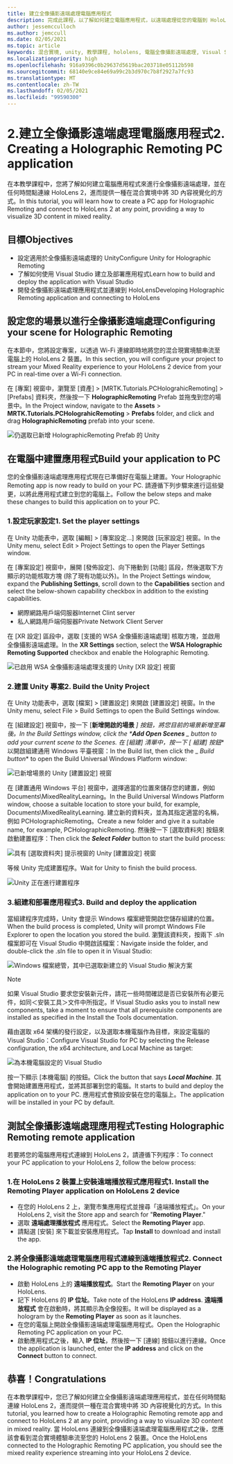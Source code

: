 ```yaml
---
title: 建立全像攝影遠端處理電腦應用程式
description: 完成此課程，以了解如何建立電腦應用程式，以遠端處理從您的電腦到 HoloLens 2 的混合實境體驗。
author: jessemcculloch
ms.author: jemccull
ms.date: 02/05/2021
ms.topic: article
keywords: 混合實境, unity, 教學課程, hololens, 電腦全像攝影遠端處理, Visual Studio
ms.localizationpriority: high
ms.openlocfilehash: 916a9396c0b29637d5619bac203718e05112b598
ms.sourcegitcommit: 68140e9ce84e69a99c2b3d970c7b8f2927a7fc93
ms.translationtype: MT
ms.contentlocale: zh-TW
ms.lasthandoff: 02/05/2021
ms.locfileid: "99590300"
---
```

# <a name="2-creating-a-holographic-remoting-pc-application"></a><span data-ttu-id="e19d0-104">2.建立全像攝影遠端處理電腦應用程式</span><span class="sxs-lookup"><span data-stu-id="e19d0-104">2. Creating a Holographic Remoting PC application</span></span>

<span data-ttu-id="e19d0-105">在本教學課程中，您將了解如何建立電腦應用程式來進行全像攝影遠端處理，並在任何時間點連線 HoloLens 2，進而提供一種在混合實境中將 3D 內容視覺化的方式。</span><span class="sxs-lookup"><span data-stu-id="e19d0-105">In this tutorial, you will learn how to create a PC app for Holographic Remoting and connect to HoloLens 2 at any point, providing a way to visualize 3D content in mixed reality.</span></span>

## <a name="objectives"></a><span data-ttu-id="e19d0-106">目標</span><span class="sxs-lookup"><span data-stu-id="e19d0-106">Objectives</span></span>

* <span data-ttu-id="e19d0-107">設定適用於全像攝影遠端處理的 Unity</span><span class="sxs-lookup"><span data-stu-id="e19d0-107">Configure Unity for Holographic Remoting</span></span>
* <span data-ttu-id="e19d0-108">了解如何使用 Visual Studio 建立及部署應用程式</span><span class="sxs-lookup"><span data-stu-id="e19d0-108">Learn how to build and deploy the application with Visual Studio</span></span>
* <span data-ttu-id="e19d0-109">開發全像攝影遠端處理應用程式並連線到 HoloLens</span><span class="sxs-lookup"><span data-stu-id="e19d0-109">Developing Holographic Remoting application and connecting to HoloLens</span></span>

## <a name="configuring-your-scene-for-holographic-remoting"></a><span data-ttu-id="e19d0-110">設定您的場景以進行全像攝影遠端處理</span><span class="sxs-lookup"><span data-stu-id="e19d0-110">Configuring your scene for Holographic Remoting</span></span>

<span data-ttu-id="e19d0-111">在本節中，您將設定專案，以透過 Wi-Fi 連線即時地將您的混合現實境驗串流至電腦上的 HoloLens 2 裝置。</span><span class="sxs-lookup"><span data-stu-id="e19d0-111">In this section, you will configure your project to stream your Mixed Reality experience to your HoloLens 2 device from your PC in real-time over a Wi-Fi connection.</span></span>

<span data-ttu-id="e19d0-112">在 [專案] 視窗中，瀏覽至 [資產] > [MRTK.Tutorials.PCHolograhicRemoting] > [Prefabs] 資料夾，然後按一下 **HolographicRemoting** Prefab 並拖曳到您的場景中。</span><span class="sxs-lookup"><span data-stu-id="e19d0-112">In the Project window, navigate to the **Assets** > **MRTK.Tutorials.PCHolograhicRemoting** > **Prefabs** folder, and click and drag **HolographicRemoting** prefab into your scene.</span></span>

![仍選取已新增 HolographicRemoting Prefab 的 Unity](images/mrlearning-pc-holographic-remoting/Tutorial2-Section1-Step1-1.png)

## <a name="build-your-application-to-pc"></a><span data-ttu-id="e19d0-114">在電腦中建置應用程式</span><span class="sxs-lookup"><span data-stu-id="e19d0-114">Build your application to PC</span></span>

<span data-ttu-id="e19d0-115">您的全像攝影遠端處理應用程式現在已準備好在電腦上建置。</span><span class="sxs-lookup"><span data-stu-id="e19d0-115">Your Holographic Remoting app is now ready to build on your PC.</span></span> <span data-ttu-id="e19d0-116">請遵循下列步驟來進行這些變更，以將此應用程式建立到您的電腦上。</span><span class="sxs-lookup"><span data-stu-id="e19d0-116">Follow the below steps and make these changes to build this application on to your PC.</span></span>

### <a name="1-set-the-player-settings"></a><span data-ttu-id="e19d0-117">1.設定玩家設定</span><span class="sxs-lookup"><span data-stu-id="e19d0-117">1. Set the player settings</span></span>

<span data-ttu-id="e19d0-118">在 Unity 功能表中，選取 [編輯] > [專案設定...] 來開啟 [玩家設定] 視窗。</span><span class="sxs-lookup"><span data-stu-id="e19d0-118">In the Unity menu, select Edit > Project Settings to open the Player Settings window.</span></span>

<span data-ttu-id="e19d0-119">在 [專案設定] 視窗中，展開 [發佈設定]、向下捲動到 [功能] 區段，然後選取下方顯示的功能核取方塊 (除了現有功能以外)。</span><span class="sxs-lookup"><span data-stu-id="e19d0-119">In the Project Settings window, expand the **Publishing Settings**, scroll down to the **Capabilities** section and select the below-shown capability checkbox in addition to the existing capabilities.</span></span>

* <span data-ttu-id="e19d0-120">網際網路用戶端伺服器</span><span class="sxs-lookup"><span data-stu-id="e19d0-120">Internet Clint server</span></span>
* <span data-ttu-id="e19d0-121">私人網路用戶端伺服器</span><span class="sxs-lookup"><span data-stu-id="e19d0-121">Private Network Client Server</span></span>

<span data-ttu-id="e19d0-122">在 [XR 設定] 區段中，選取 [支援的 WSA 全像攝影遠端處理] 核取方塊，並啟用全像攝影遠端處理。</span><span class="sxs-lookup"><span data-stu-id="e19d0-122">In the **XR Settings** section, select the **WSA Holographic Remoting Supported** checkbox and enable the Holographic Remoting.</span></span>

![已啟用 WSA 全像攝影遠端處理支援的 Unity [XR 設定] 視窗](images/mrlearning-pc-holographic-remoting/Tutorial2-Section2-Step1-1.png)

### <a name="2-build-the-unity-project"></a><span data-ttu-id="e19d0-124">2.建置 Unity 專案</span><span class="sxs-lookup"><span data-stu-id="e19d0-124">2. Build the Unity Project</span></span>

<span data-ttu-id="e19d0-125">在 Unity 功能表中，選取 [檔案] > [建置設定] 來開啟 [建置設定] 視窗。</span><span class="sxs-lookup"><span data-stu-id="e19d0-125">In the Unity menu, select File > Build Settings to open the Build Settings window.</span></span>

<span data-ttu-id="e19d0-126">在 [組建設定] 視窗中，按一下 [**新增開啟的場景** _] 按鈕，將您目前的場景新增至幕後。</span><span class="sxs-lookup"><span data-stu-id="e19d0-126">In the Build Settings window, click the \***Add Open Scenes** _ button to add your current scene to the Scenes.</span></span> <span data-ttu-id="e19d0-127">在 [組建] 清單中，按一下 [_ *_組建] 按鈕_*\* 以開啟組建通用 Windows 平臺視窗：</span><span class="sxs-lookup"><span data-stu-id="e19d0-127">In the Build list, then click the _ *_Build button_*\* to open the Build Universal Windows Platform window:</span></span>

![已新增場景的 Unity [建置設定] 視窗](images/mrlearning-pc-holographic-remoting/Tutorial2-Section2-Step2-1.png)

<span data-ttu-id="e19d0-129">在 [建置通用 Windows 平台] 視窗中，選擇適當的位置來儲存您的建置，例如 Documents\MixedRealityLearning。</span><span class="sxs-lookup"><span data-stu-id="e19d0-129">In the Build Universal Windows Platform window, choose a suitable location to store your build, for example, Documents\MixedRealityLearning.</span></span> <span data-ttu-id="e19d0-130">建立新的資料夾，並為其指定適當的名稱，例如 PCHolographicRemoting。</span><span class="sxs-lookup"><span data-stu-id="e19d0-130">Create a new folder and give it a suitable name, for example, PCHolographicRemoting.</span></span> <span data-ttu-id="e19d0-131">然後按一下 [選取資料夾] 按鈕來啟動建置程序：</span><span class="sxs-lookup"><span data-stu-id="e19d0-131">Then click the ***Select Folder*** button to start the build process:</span></span>

![具有 [選取資料夾] 提示視窗的 Unity [建置設定] 視窗](images/mrlearning-pc-holographic-remoting/Tutorial2-Section2-Step2-2.png)

<span data-ttu-id="e19d0-133">等候 Unity 完成建置程序。</span><span class="sxs-lookup"><span data-stu-id="e19d0-133">Wait for Unity to finish the build process.</span></span>

![Unity 正在進行建置程序](images/mrlearning-pc-holographic-remoting/Tutorial2-Section2-Step2-3.png)

### <a name="3-build-and-deploy-the-application"></a><span data-ttu-id="e19d0-135">3.組建和部署應用程式</span><span class="sxs-lookup"><span data-stu-id="e19d0-135">3. Build and deploy the application</span></span>

<span data-ttu-id="e19d0-136">當組建程序完成時，Unity 會提示 Windows 檔案總管開啟您儲存組建的位置。</span><span class="sxs-lookup"><span data-stu-id="e19d0-136">When the build process is completed, Unity will prompt Windows File Explorer to open the location you stored the build.</span></span> <span data-ttu-id="e19d0-137">瀏覽該資料夾，按兩下 .sln 檔案即可在 Visual Studio 中開啟該檔案：</span><span class="sxs-lookup"><span data-stu-id="e19d0-137">Navigate inside the folder, and double-click the .sln file to open it in Visual Studio:</span></span>

![Windows 檔案總管，其中已選取新建立的 Visual Studio 解決方案](images/mrlearning-pc-holographic-remoting/Tutorial2-Section2-Step3-1.png)

> [!NOTE]
> <span data-ttu-id="e19d0-139">如果 Visual Studio 要求您安裝新元件，請花一些時間確認是否已安裝所有必要元件，如同＜安裝工具＞文件中所指定。</span><span class="sxs-lookup"><span data-stu-id="e19d0-139">If Visual Studio asks you to install new components, take a moment to ensure that all prerequisite components are installed as specified in the Install the Tools documentation.</span></span>

<span data-ttu-id="e19d0-140">藉由選取 x64 架構的發行設定，以及選取本機電腦作為目標，來設定電腦的 Visual Studio：</span><span class="sxs-lookup"><span data-stu-id="e19d0-140">Configure Visual Studio for PC by selecting the Release configuration, the x64 architecture, and Local Machine as target:</span></span>

![為本機電腦設定的 Visual Studio](images/mrlearning-pc-holographic-remoting/Tutorial2-Section2-Step3-2.png)

<span data-ttu-id="e19d0-142">按一下顯示 [本機電腦] 的按鈕。</span><span class="sxs-lookup"><span data-stu-id="e19d0-142">Click the button that says ***Local Machine***.</span></span> <span data-ttu-id="e19d0-143">其會開始建置應用程式，並將其部署到您的電腦。</span><span class="sxs-lookup"><span data-stu-id="e19d0-143">It starts to build and deploy the application on to your PC.</span></span> <span data-ttu-id="e19d0-144">應用程式會預設安裝在您的電腦上。</span><span class="sxs-lookup"><span data-stu-id="e19d0-144">The application will be installed in your PC by default.</span></span>

## <a name="testing-holographic-remoting-remote-application"></a><span data-ttu-id="e19d0-145">測試全像攝影遠端處理應用程式</span><span class="sxs-lookup"><span data-stu-id="e19d0-145">Testing Holographic Remoting remote application</span></span>

<span data-ttu-id="e19d0-146">若要將您的電腦應用程式連線到 HoloLens 2，請遵循下列程序：</span><span class="sxs-lookup"><span data-stu-id="e19d0-146">To connect your PC application to your HoloLens 2, follow the below process:</span></span>

### <a name="1-install-the-remoting-player-application-on-hololens-2-device"></a><span data-ttu-id="e19d0-147">1.在 HoloLens 2 裝置上安裝遠端播放程式應用程式</span><span class="sxs-lookup"><span data-stu-id="e19d0-147">1. Install the Remoting Player application on HoloLens 2 device</span></span>

* <span data-ttu-id="e19d0-148">在您的 HoloLens 2 上，瀏覽市集應用程式並搜尋「遠端播放程式」。</span><span class="sxs-lookup"><span data-stu-id="e19d0-148">On your HoloLens 2, visit the Store app and search for "**Remoting Player**."</span></span>
* <span data-ttu-id="e19d0-149">選取 **遠端處理播放程式** 應用程式。</span><span class="sxs-lookup"><span data-stu-id="e19d0-149">Select the **Remoting Player** app.</span></span>
* <span data-ttu-id="e19d0-150">請點選 [安裝] 來下載並安裝應用程式。</span><span class="sxs-lookup"><span data-stu-id="e19d0-150">Tap **Install** to download and install the app.</span></span>

### <a name="2-connect-the-holographic-remoting-pc-app-to-the-remoting-player"></a><span data-ttu-id="e19d0-151">2.將全像攝影遠端處理電腦應用程式連線到遠端播放程式</span><span class="sxs-lookup"><span data-stu-id="e19d0-151">2. Connect the Holographic remoting PC app to the Remoting Player</span></span>

* <span data-ttu-id="e19d0-152">啟動 HoloLens 上的 **遠端播放程式**。</span><span class="sxs-lookup"><span data-stu-id="e19d0-152">Start the **Remoting Player** on your HoloLens.</span></span>
* <span data-ttu-id="e19d0-153">記下 HoloLens 的 **IP 位址**。</span><span class="sxs-lookup"><span data-stu-id="e19d0-153">Take note of the HoloLens **IP address**.</span></span> <span data-ttu-id="e19d0-154">**遠端播放程式** 會在啟動時，將其顯示為全像投影。</span><span class="sxs-lookup"><span data-stu-id="e19d0-154">It will be displayed as a hologram by the **Remoting Player** as soon as it launches.</span></span>
* <span data-ttu-id="e19d0-155">在您的電腦上開啟全像攝影遠端處理電腦應用程式。</span><span class="sxs-lookup"><span data-stu-id="e19d0-155">Open the Holographic Remoting PC application on your PC.</span></span>
* <span data-ttu-id="e19d0-156">啟動應用程式之後，輸入 **IP 位址**，然後按一下 [連線] 按鈕以進行連線。</span><span class="sxs-lookup"><span data-stu-id="e19d0-156">Once the application is launched, enter the **IP address** and click on the **Connect**  button to connect.</span></span>

## <a name="congratulations"></a><span data-ttu-id="e19d0-157">恭喜！</span><span class="sxs-lookup"><span data-stu-id="e19d0-157">Congratulations</span></span>

<span data-ttu-id="e19d0-158">在本教學課程中，您已了解如何建立全像攝影遠端處理應用程式，並在任何時間點連線 HoloLens 2，進而提供一種在混合實境中將 3D 內容視覺化的方式。</span><span class="sxs-lookup"><span data-stu-id="e19d0-158">In this tutorial, you learned how to create a Holographic Remoting remote app and connect to HoloLens 2 at any point, providing a way to visualize 3D content in mixed reality.</span></span> <span data-ttu-id="e19d0-159">當 HoloLens 連線到全像攝影遠端處理電腦應用程式之後，您應該會看到混合實境體驗串流至您的 HoloLens 2 裝置。</span><span class="sxs-lookup"><span data-stu-id="e19d0-159">Once the HoloLens connected to the Holographic Remoting PC application, you should see the mixed reality experience streaming into your HoloLens 2 device.</span></span>
